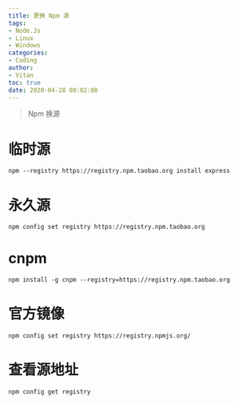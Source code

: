 ```yaml
---
title: 更换 Npm 源
tags:
- Node.Js
- Linux
- Windows
categories:
- Coding
author:
- Vitan
toc: true
date: 2020-04-28 08:02:08
---
```

> Npm 换源
<!--more-->

# 临时源
```node
npm --registry https://registry.npm.taobao.org install express
```

# 永久源
```node
npm config set registry https://registry.npm.taobao.org
```

# cnpm
```node
npm install -g cnpm --registry=https://registry.npm.taobao.org
```

# 官方镜像
```node
npm config set registry https://registry.npmjs.org/
```

# 查看源地址
```node
npm config get registry
```